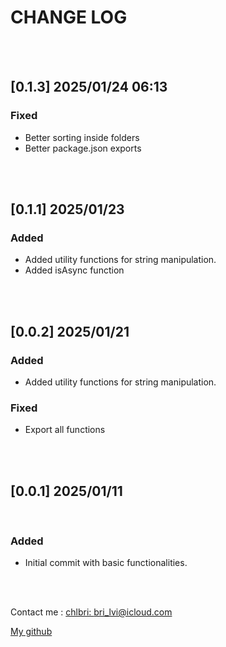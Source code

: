 # CHANGE LOG

<br/>
<br/>

## [0.1.3] 2025/01/24 06:13

### Fixed

- Better sorting inside folders
- Better package.json exports

<br/>
<br/>

## [0.1.1] 2025/01/23

### Added

- Added utility functions for string manipulation.
- Added isAsync function

<br/>
<br/>

## [0.0.2] 2025/01/21

### Added

- Added utility functions for string manipulation.

### Fixed

- Export all functions

<br/>
<br/>

## [0.0.1] 2025/01/11

<br/>

### Added

- Initial commit with basic functionalities.

<br/>
<br/>

Contact me : [chlbri: bri_lvi@icloud.com](mailto:bri_lvi@icloud.com)

[My github](https://github.com/chlbri?tab=repositories)

